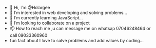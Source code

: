 - 👋 Hi, I’m @Holargee
- 👀 I’m interested in web developing and solving problems...
- 🌱 I’m currently learning JavaScript...
- 💞️ I’m looking to collaborate on a project
- 📫 How to reach me ,u can message me on whatsap 07046248464 or call 09033360960
- fun fact about I love to solve problems and add values by coding...
<!---
Holargee/Holargee is a ✨ special ✨ repository because its `README.md` (this file) appears on your GitHub profile.
You can click the Preview link to take a look at your changes.
--->

